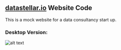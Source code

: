 ## [datastellar.io](http://datastellar.io) Website Code

This is a mock website for a data consultancy start up.

### Desktop Version:

![alt text](https://github.com/monishski/datastellar/tree/master/static/img/index_page.png?raw=true)